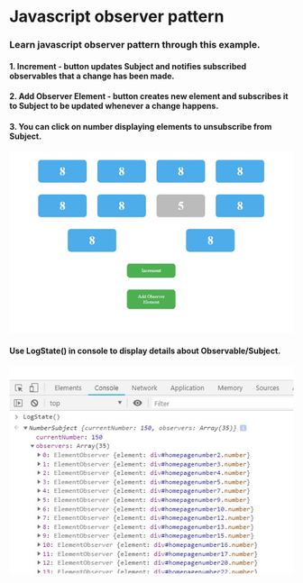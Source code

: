 # Javascript observer pattern

### Learn javascript observer pattern through this example.

#### 1. Increment - button updates Subject and notifies subscribed observables that a change has been made.
#### 2. Add Observer Element - button creates new element and subscribes it to Subject to be updated whenever a change happens.
#### 3. You can click on number displaying elements to unsubscribe from Subject.

![img](screenshot.jpg)

#### Use LogState() in console to display details about Observable/Subject.

![img](screenshot2.jpg)







